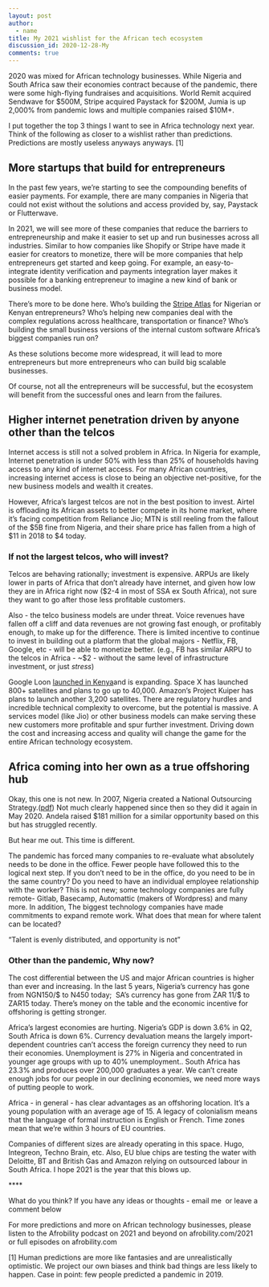 ```yaml
---
layout: post
author:
  - name
title: My 2021 wishlist for the African tech ecosystem
discussion_id: 2020-12-28-My
comments: true
---
```


2020 was mixed for African technology businesses. While Nigeria and South Africa saw their economies contract because of the pandemic, there were some high-flying fundraises and acquisitions. World Remit acquired Sendwave for $500M, Stripe acquired Paystack for $200M, Jumia is up 2,000% from pandemic lows and multiple companies raised $10M+.&nbsp;

I put together the top 3 things I want to see in Africa technology next year. Think of the following as closer to a wishlist rather than predictions. Predictions are mostly useless anyways anyways. \[1\]

## More startups that build for entrepreneurs&nbsp;

In the past few years, we’re starting to see the compounding benefits of easier payments. For example, there are many companies in Nigeria that could not exist without the solutions and access provided by, say, Paystack or Flutterwave.

In 2021, we will see more of these companies that reduce the barriers to entrepreneurship and make it easier to set up and run businesses across all industries. Similar to how companies like Shopify or Stripe have made it easier for creators to monetize, there will be more companies that help entrepreneurs get started and keep going. For example, an easy-to-integrate identity verification and payments integration layer makes it possible for a banking entrepreneur to imagine a new kind of bank or business model.&nbsp;

There’s more to be done here. Who’s building the [Stripe Atlas](https://stripe.com/atlas) for Nigerian or Kenyan entrepreneurs? Who’s helping new companies deal with the complex regulations across healthcare, transportation or finance? Who’s building the small business versions of the internal custom software Africa’s biggest companies run on?

As these solutions become more widespread, it will lead to more entrepreneurs but more entrepreneurs who can build big scalable businesses.&nbsp;

Of course, not all the entrepreneurs will be successful, but the ecosystem will benefit from the successful ones and learn from the failures.&nbsp;

## Higher internet penetration driven by anyone other than the telcos

Internet access is still not a solved problem in Africa. In Nigeria for example, Internet penetration is under 50% with less than 25% of households having access to any kind of internet access. For many African countries, increasing internet access is close to being an objective net-positive, for the new business models and wealth it creates.&nbsp;

However, Africa’s largest telcos are not in the best position to invest. Airtel is offloading its African assets to better compete in its home market, where it’s facing competition from Reliance Jio; MTN is still reeling from the fallout of the $5B fine from Nigeria, and their share price has fallen from a high of $11 in 2018 to $4 today.

### If not the largest telcos, who will invest?&nbsp;

Telcos are behaving rationally; investment is expensive. ARPUs are likely lower in parts of Africa that don’t already have internet, and given how low they are in Africa right now ($2-4 in most of SSA ex South Africa), not sure they want to go after those less profitable customers.

Also - the telco business models are under threat. Voice revenues have fallen off a cliff and data revenues are not growing fast enough, or profitably enough, to make up for the difference. There is limited incentive to continue to invest in building out a platform that the global majors - Netflix, FB, Google, etc - will be able to monetize better. (e.g., FB has similar ARPU to the telcos in Africa - ~$2 - without the same level of infrastructure investment, or just *stress*)

Google Loon [launched in Kenya](https://www.nytimes.com/2020/07/07/world/africa/google-loon-balloon-kenya.html)and is expanding. Space X has launched 800+ satellites and plans to go up to 40,000. Amazon’s Project Kuiper has plans to launch another 3,200 satellites. There are regulatory hurdles and incredible technical complexity to overcome, but the potential is massive. A services model (like Jio) or other business models can make serving these new customers more profitable and spur further investment. Driving down the cost and increasing access and quality will change the game for the entire African technology ecosystem.&nbsp;

## Africa coming into her own as a true offshoring hub

Okay, this one is not new. In 2007, Nigeria created a National Outsourcing Strategy.([pdf](http://www.jidaw.com/nigeria/outsourcing_policy.pdf)) Not much clearly happened since then so they did it again in May 2020. Andela raised $181 million for a similar opportunity based on this but has struggled recently.

But hear me out. This time is different.&nbsp;

The pandemic has forced many companies to re-evaluate what absolutely needs to be done in the office. Fewer people have followed this to the logical next step. If you don’t need to be in the office, do you need to be in the same country? Do you need to have an individual employee relationship with the worker? This is not new; some technology companies are fully remote- Gitlab, Basecamp, Automattic (makers of Wordpress) and many more. In addition, The biggest technology companies have made commitments to expand remote work. What does that mean for where talent can be located?&nbsp;

“Talent is evenly distributed, and opportunity is not”

### Other than the pandemic, Why now?&nbsp;

The cost differential between the US and major African countries is higher than ever and increasing. In the last 5 years, Nigeria’s currency has gone from NGN150/$ to N450 today;&nbsp; SA’s currency has gone from ZAR 11/$ to ZAR15 today. There’s money on the table and the economic incentive for offshoring is getting stronger.&nbsp;

Africa’s largest economies are hurting. Nigeria’s GDP is down 3.6% in Q2, South Africa is down 6%. Currency devaluation means the largely import-dependent countries can’t access the foreign currency they need to run their economies. Unemployment is 27% in Nigeria and concentrated in younger age groups with up to 40% unemployment.. South Africa has 23.3% and produces over 200,000 graduates a year. We can’t create enough jobs for our people in our declining economies, we need more ways of putting people to work.&nbsp;

Africa - in general - has clear advantages as an offshoring location. It’s a young population with an average age of 15. A legacy of colonialism means that the language of formal instruction is English or French. Time zones mean that we’re within 3 hours of EU countries.&nbsp;&nbsp;

Companies of different sizes are already operating in this space. Hugo, Integreon, Techno Brain, etc. Also, EU blue chips are testing the water with Deloitte, BT and British Gas and Amazon relying on outsourced labour in South Africa. I hope 2021 is the year that this blows up.&nbsp;

\*\*\*\*&nbsp;

What do you think? If you have any ideas or thoughts - email me&nbsp; or leave a comment below

For more predictions and more on African technology businesses, please listen to the Afrobility podcast on 2021 and beyond on afrobility.com/2021 or full episodes on afrobility.com

\[1\] Human predictions are more like fantasies and are unrealistically optimistic. We project our own biases and think bad things are less likely to happen. Case in point: few people predicted a pandemic in 2019.&nbsp;
